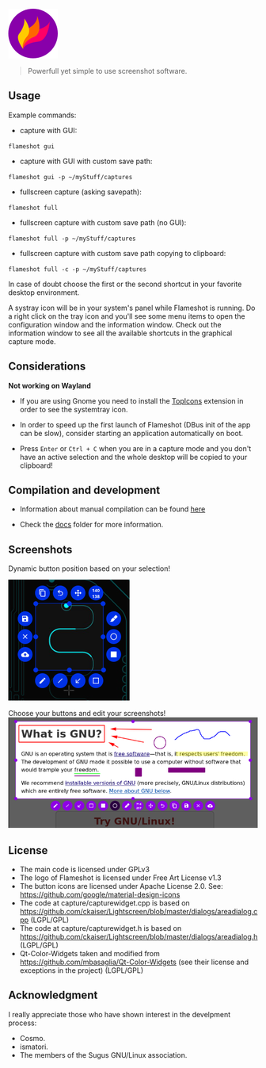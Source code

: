 ![image](./img/flameshot.png)
> Powerfull yet simple to use screenshot software.

## Usage
Example commands:
- capture with GUI:

`flameshot gui`
- capture with GUI with custom save path:

`flameshot gui -p ~/myStuff/captures`
- fullscreen capture (asking savepath):

`flameshot full`
- fullscreen capture with custom save path (no GUI):

`flameshot full -p ~/myStuff/captures`
- fullscreen capture with custom save path copying to clipboard:

`flameshot full -c -p ~/myStuff/captures`

In case of doubt choose the first or the second shortcut in your favorite desktop environment.

A systray icon will be in your system's panel while Flameshot is running.
Do a right click on the tray icon and you'll see some menu items to open the configuration window and the information window.
Check out the information window to see all the available shortcuts in the graphical capture mode.

## Considerations

**Not working on Wayland**

- If you are using Gnome you need to install the [TopIcons](https://extensions.gnome.org/extension/495/topicons/) extension in order to see the systemtray icon.

- In order to speed up the first launch of Flameshot (DBus init of the app can be slow), consider starting an application automatically on boot.

- Press `Enter` or `Ctrl + C` when you are in a capture mode and you don't have an active selection and the whole desktop will be copied to your clipboard!

## Compilation and development

- Information about manual compilation can be found [here](./docs/dev/compilation.md)

- Check the [docs](./docs) folder for more information.

## Screenshots
Dynamic button position based on your selection!

![image](./img/appScreenshots/screenshot_1.png)

Choose your buttons and edit your screenshots!
![image](./img/appScreenshots/screenshot_2.png)

## License
- The main code is licensed under GPLv3
- The logo of Flameshot is licensed under Free Art License v1.3
- The button icons are licensed under Apache License 2.0. See: https://github.com/google/material-design-icons
- The code at capture/capturewidget.cpp is based on https://github.com/ckaiser/Lightscreen/blob/master/dialogs/areadialog.cpp (LGPL/GPL)
- The code at capture/capturewidget.h is based on https://github.com/ckaiser/Lightscreen/blob/master/dialogs/areadialog.h (LGPL/GPL)
- Qt-Color-Widgets taken and modified from https://github.com/mbasaglia/Qt-Color-Widgets (see their license and exceptions in the project) (LGPL/GPL)

## Acknowledgment
I really appreciate those who have shown interest in the develpment process:
- Cosmo.
- ismatori.
- The members of the Sugus GNU/Linux association.
